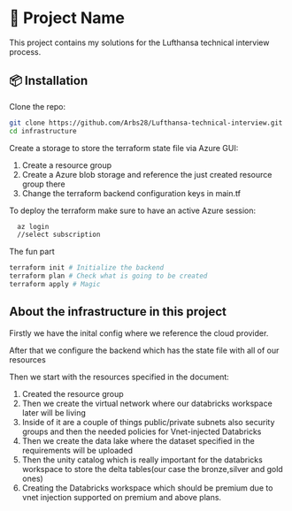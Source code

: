 
# 🚀 Project Name
This project contains my solutions for the Lufthansa technical interview process.



## 📦 Installation

Clone the repo:

```bash
git clone https://github.com/Arbs28/Lufthansa-technical-interview.git
cd infrastructure
```
Create a storage to store the terraform state file via Azure GUI: 
1. Create a resource group
2. Create a Azure blob storage and reference the just created resource group there
3. Change the terraform backend configuration keys in main.tf

To deploy the terraform make sure to have an active Azure session:
```bash
  az login
  //select subscription
```
The fun part 

```bash
terraform init # Initialize the backend
terraform plan # Check what is going to be created
terraform apply # Magic
```


## About the infrastructure in this project

Firstly we have the inital config where we reference the cloud provider.

After that we configure the backend which has the state file with all of our resources

Then we start with the resources specified in the document:
1. Created the resource group
2. Then we create the virtual network where our databricks workspace later will be living
3. Inside of it are a couple of things public/private subnets also security groups and then the needed policies for Vnet-injected Databricks 
4. Then we create the data lake where the dataset specified in the requirements will be uploaded
5. Then the unity catalog which is really important for the databricks workspace to store the delta tables(our case the bronze,silver and gold ones)
6. Creating the Databricks workspace which should be premium due to vnet injection supported on premium and above plans.